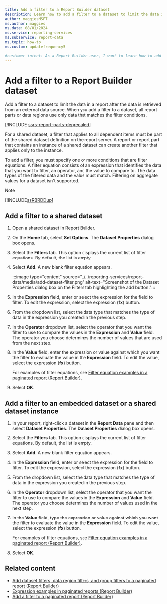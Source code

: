 ```yaml
---
title: Add a filter to a Report Builder dataset
description: Learn how to add a filter to a dataset to limit the data in a report after the data is retrieved from an external data source.
author: maggiesMSFT
ms.author: maggies
ms.date: 08/01/2024
ms.service: reporting-services
ms.subservice: report-data
ms.topic: how-to
ms.custom: updatefrequency5

#customer intent: As a Report Builder user, I want to learn how to add filters to my datasets so that I can limit the data in a report that's retrieved from a shared data source.
---
```

# Add a filter to a Report Builder dataset

Add a filter to a dataset to limit the data in a report after the data is retrieved from an external data source. When you add a filter to a dataset, all report parts or data regions use only data that matches the filter conditions.  

[!INCLUDE [ssrs-report-parts-deprecated](../../includes/ssrs-report-parts-deprecated.md)]  

For a shared dataset, a filter that applies to all dependent items must be part of the shared dataset definition on the report server. A report or report part that contains an instance of a shared dataset can create another filter that applies only to the instance.  
  
To add a filter, you must specify one or more conditions that are filter equations. A filter equation consists of an expression that identifies the data that you want to filter, an operator, and the value to compare to. The data types of the filtered data and the value must match. Filtering on aggregate values for a dataset isn't supported.  
  
> [!NOTE]  
> [!INCLUDE[ssRBRDDup](../../includes/ssrbrddup-md.md)]  
  
## Add a filter to a shared dataset  
  
1. Open a shared dataset in Report Builder.  
  
1. On the **Home** tab, select **Set Options**. The **Dataset Properties** dialog box opens.  
  
1. Select the **Filters** tab. This option displays the current list of filter equations. By default, the list is empty.  
  
1. Select **Add**. A new blank filter equation appears.

    :::image type="content" source="../../reporting-services/report-data/media/add-dataset-filter.png" alt-text="Screenshot of the Dataset Properties dialog box on the Filters tab highlighting the add button.":::
  
1. In the **Expression** field, enter or select the expression for the field to filter. To edit the expression, select the expression (**fx**) button.  
  
1. From the dropdown list, select the data type that matches the type of data in the expression you created in the previous step.  
  
1. In the **Operator** dropdown list, select the operator that you want the filter to use to compare the values in the **Expression** and **Value** field. The operator you choose determines the number of values that are used from the next step.  
  
1. In the **Value** field, enter the expression or value against which you want the filter to evaluate the value in the **Expression** field. To edit the value, select the expression (**fx**) button.
  
     For examples of filter equations, see [Filter equation examples in a paginated report (Report Builder)](../../reporting-services/report-design/filter-equation-examples-report-builder-and-ssrs.md).  
  
1. Select **OK**.
  
## Add a filter to an embedded dataset or a shared dataset instance
  
1. In your report, right-click a dataset in the **Report Data** pane and then select **Dataset Properties**. The **Dataset Properties** dialog box opens.  
  
1. Select the **Filters** tab. This option displays the current list of filter equations. By default, the list is empty.  
  
1. Select **Add**. A new blank filter equation appears.
  
1. In the **Expression** field, enter or select the expression for the field to filter. To edit the expression, select the expression (**fx**) button.
  
1. From the dropdown list, select the data type that matches the type of data in the expression you created in the previous step.  
  
1. In the **Operator** dropdown list, select the operator that you want the filter to use to compare the values in the **Expression** and **Value** field. The operator you choose determines the number of values used in the next step.  
  
1. In the **Value** field, type the expression or value against which you want the filter to evaluate the value in the **Expression** field. To edit the value, select the expression (**fx**) button.
  
     For examples of filter equations, see [Filter equation examples in a paginated report (Report Builder)](../../reporting-services/report-design/filter-equation-examples-report-builder-and-ssrs.md).  
  
1. Select **OK**.
  
## Related content

- [Add dataset filters, data region filters, and group filters to a paginated report (Report Builder)](../../reporting-services/report-design/add-dataset-filters-data-region-filters-and-group-filters.md)
- [Expression examples in paginated reports (Report Builder)](../../reporting-services/report-design/expression-examples-report-builder-and-ssrs.md)
- [Add a filter to a paginated report (Report Builder)](../../reporting-services/report-design/add-a-filter-report-builder-and-ssrs.md)  
  